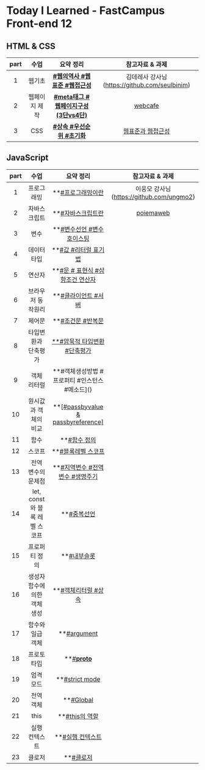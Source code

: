 # Today I Learned - FastCampus Front-end 12

##  HTML & CSS 
| part | 수업 | 요약 정리 | 참고자료 & 과제 | 
|:--:|:--:|:---------:|:---:|
| 1 | 웹기초 | **[#웹의역사 #웹표준 #웹접근성](https://github.com/gayoungaa91/T.I.L-FDS12/blob/master/html%20%26%20css/web-basic.md)** |  김데레사 강사님 (https://github.com/seulbinim) |
| 2 | 웹페이지 제작 | **[#meta태그 #웹페이지구성(3단vs4단)](https://github.com/gayoungaa91/T.I.L-FDS12/blob/master/html%20%26%20css/webpage.md)** | [webcafe](https://seulbinim.github.io/exHTML5) | 
| 3 | CSS | **[#상속 #우선순위 #초기화](https://github.com/gayoungaa91/T.I.L-FDS12/blob/master/html%20%26%20css/css.md)** | [웹표준과 웹접근성](https://seulbinim.github.io/WSA/accessibility.html) |

## JavaScript
| part | 수업 | 요약 정리 | 참고자료 & 과제 | 
|:--:|:--:|:---------:|:---:|
| 1 | 프로그래밍 | **[#프로그래밍이란]() | 이웅모 강사님 (https://github.com/ungmo2) | - | 
| 2 | 자바스크립트 | **[#자바스크립트란]() | [poiemaweb](https://poiemaweb.com) | - |
| 3 | 변수 | **[#변수선언 #변수호이스팅]() | []() | - |
| 4 | 데이터 타입 | **[#값 #리터럴 표기법]() | []() | - |
| 5 | 연산자 | **[#문 # 표현식 #삼항조건 연산자]() | []() | - |
| 6 | 브라우저 동작원리 | **[#클라이언트 #서버 ]() | []() | - |
| 7 | 제어문 | **[#조건문 #반복문]() | []() | - |
| 8 | 타입변환과 단축평가 | [**#암묵적 타입변환 #단축평가]() | []() | - |
| 9 | 객체 리터럴 | **#객체생성방법 #프로퍼티 #인스턴스 #메소드]() | []() | - |
| 10 | 원시값과 객체의 비교 | **[[#passbyvalue & passbyreference]]() | []() | - |
| 11 | 함수 | **[#함수 정의]() | []() | - |
| 12 | 스코프 | **[#블록레벨 스코프]() | []() | - |
| 13 | 전역 변수의 문제점 | **[#지역변수 #전역변수 #생명주기]() | []() | - |
| 14 | let, const와 블록 레벨 스코프 | **[#중복선언]() | []() | - |
| 15 | 프로퍼티 정의 | **[#내부슬롯]() | []() | - |
| 16 | 생성자 함수에 의한 객체 생성 | **[#객체리터럴 #상속]() | []() | - |
| 17 | 함수와 일급 객체 | **[#argument]() | []() | - |
| 18 | 프로토 타입 | **[#__proto__]() | []() | - |
| 19 | 엄격 모드 | **[#strict mode]() | []() | - |
| 20 | 전역 객체 | **[#Global]() | []() | - |
| 21 | this | **[#this의 역할]() | []() | - |
| 22 | 실행 컨텍스트 | **[#실행 컨텍스트]() | []() | - |
| 23 | 클로저 | **[#클로저]() | []() | - |
